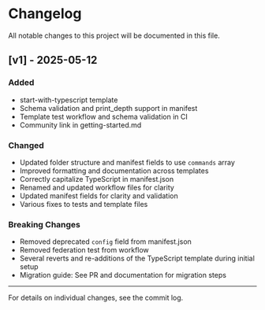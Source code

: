# Changelog

All notable changes to this project will be documented in this file.

## [v1] - 2025-05-12

### Added
- start-with-typescript template
- Schema validation and print_depth support in manifest
- Template test workflow and schema validation in CI
- Community link in getting-started.md

### Changed
- Updated folder structure and manifest fields to use `commands` array
- Improved formatting and documentation across templates
- Correctly capitalize TypeScript in manifest.json
- Renamed and updated workflow files for clarity
- Updated manifest fields for clarity and validation
- Various fixes to tests and template files

### Breaking Changes
- Removed deprecated `config` field from manifest.json
- Removed federation test from workflow
- Several reverts and re-additions of the TypeScript template during initial setup
- Migration guide: See PR and documentation for migration steps

---

For details on individual changes, see the commit log.
